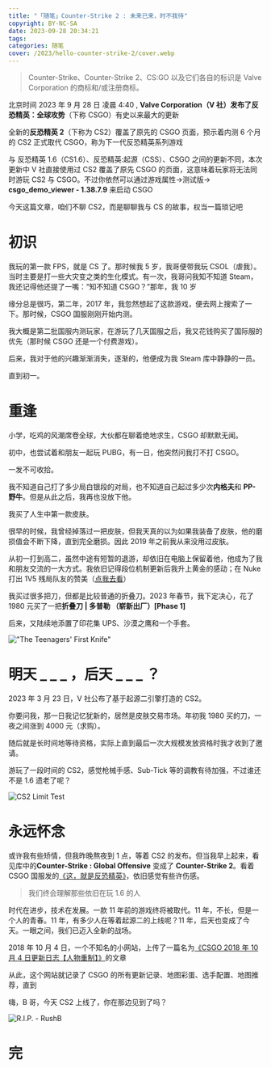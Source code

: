 ```yaml
---
title: "「随笔」Counter-Strike 2 : 未来已来，时不我待"
copyright: BY-NC-SA
date: 2023-09-28 20:34:21
tags:
categories: 随笔
cover: /2023/hello-counter-strike-2/cover.webp
---
```


> Counter-Strike、Counter-Strike 2、CS:GO 以及它们各自的标识是 Valve Corporation 的商标和/或注册商标。

北京时间 2023 年 9 月 28 日 凌晨 4:40 , **Valve Corporation（V 社）**发布了**反恐精英：全球攻势**（下称 CSGO）有史以来最大的更新

全新的**反恐精英 2**（下称为 CS2）覆盖了原先的 CSGO 页面，预示着内测 6 个月的 CS2 正式取代 CSGO，称为下一代反恐精英系列游戏

与 反恐精英 1.6（CS1.6）、反恐精英:起源（CSS）、CSGO 之间的更新不同，本次更新中 V 社直接使用过 CS2 覆盖了原先 CSGO 的页面，这意味着玩家将无法同时游玩 CS2 与 CSGO。不过你依然可以通过游戏属性->测试版-> **csgo_demo_viewer - 1.38.7.9** 来启动 CSGO

今天这篇文章，咱们不聊 CS2，而是聊聊我与 CS 的故事，权当一篇琐记吧

# 初识

我玩的第一款 FPS，就是 CS 了。那时候我 5 岁，我哥便带我玩 CSOL（虐我）。当时主要是打一些大灾变之类的生化模式。有一次，我哥问我知不知道 Steam，我还记得他还提了一嘴：“知不知道 CSGO？”那年，我 10 岁

缘分总是很巧，第二年，2017 年，我忽然想起了这款游戏，便去网上搜索了一下。那时候，CSGO 国服刚刚开始内测。

我大概是第二批国服内测玩家，在游玩了几天国服之后，我又花钱购买了国际服的优先（那时候 CSGO 还是一个付费游戏）。

后来，我对于他的兴趣渐渐消失，逐渐的，他便成为我 Steam 库中静静的一员。

直到初一。

# 重逢

小学，吃鸡的风潮席卷全球，大伙都在聊着绝地求生，CSGO 却默默无闻。

初中，也尝试着和朋友一起玩 PUBG，有一日，他突然问我打不打 CSGO。

一发不可收拾。

我不知道自己打了多少局白银段的对局，也不知道自己起过多少次**内格夫**和 **PP-野牛**。但是从此之后，我再也没放下他。

我买了人生中第一款皮肤。

很早的时候，我曾经掉落过一把皮肤，但我天真的以为如果我装备了皮肤，他的磨损值会不断下降，直到完全磨损。因此 2019 年之前我从来没用过皮肤。

从初一打到高二，虽然中途有短暂的退游，却依旧在电脑上保留着他，他成为了我和朋友交流的一大方式。我依旧记得段位机制更新后我升上黄金的感动；在 Nuke 打出 1V5 残局队友的赞美（[点我去看](https://www.bilibili.com/video/BV1aM411i7Tw)）

我买过很多把刀，但都是比较普通的折叠刀。2023 年春节，我下定决心，花了 1980 元买了一把**折叠刀 | 多普勒 （崭新出厂）\[Phase 1\]**

后来，又陆续地添置了印花集 UPS、沙漠之鹰和一个手套。

!["The Teenagers' First Knife"](The-Teenagers-First-Knife.jpg)

# 明天 \_ \_ \_ ，后天 \_ \_ \_ ？

2023 年 3 月 23 日，V 社公布了基于起源二引擎打造的 CS2。

你要问我，那一日我记忆犹新的，居然是皮肤交易市场。年初我 1980 买的刀，一夜之间涨到 4000 元（求购）。

随后就是长时间地等待资格，实际上直到最后一次大规模发放资格时我才收到了邀请。

游玩了一段时间的 CS2，感觉枪械手感、Sub-Tick 等的调教有待加强，不过谁还不是 1.6 遗老了呢？

![CS2 Limit Test](limitest.webp)

# 永远怀念

或许我有些矫情，但我昨晚熬夜到 1 点，等着 CS2 的发布。但当我早上起来，看见库中的**Counter-Strike : Global Offensive** 变成了 **Counter-Strike 2**。看着 CSGO 国服发的[《这，就是反恐精英》](https://www.bilibili.com/video/BV1PC4y1o7So)，依旧感觉有些许伤感。

> 我们终会理解那些依旧在玩 1.6 的人

时代在进步，技术在发展。一款 11 年前的游戏终将被取代。11 年，不长，但是一个人的青春。11 年，有多少人在等着起源二的上线呢？11 年，后天也变成了今天。一眼之间，我们已迈入全新的战场。

2018 年 10 月 4 日，一个不知名的小网站，上传了一篇名为[《CSGO 2018 年 10 月 4 日更新日志【人物重制】》](https://www.rushb.net/csgo-update-2018-10-4.html)的文章

从此，这个网站就记录了 CSGO 的所有更新记录、地图彩蛋、选手配置、地图推荐，直到

嗨，B 哥，今天 CS2 上线了，你在那边见到了吗？

![R.I.P. - RushB](rip_rushb.webp)

# 完
